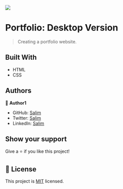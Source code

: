 ![](https://img.shields.io/badge/Microverse-blueviolet)

# Portfolio: Desktop Version

> Creating a portfolio website.

## Built With

- HTML
- CSS

## Authors

👤 **Author1**

- GitHub: [Salim](https://github.com/Fsher07)
- Twitter: [Salim](https://twitter.com/furkansalimhdr1)
- LinkedIn: [Salim](https://www.linkedin.com/in/furkan-salim-h%C4%B1d%C4%B1r-3441ab1b2/)

## Show your support

Give a ⭐️ if you like this project!
## 📝 License

This project is [MIT](./MIT.md) licensed.
